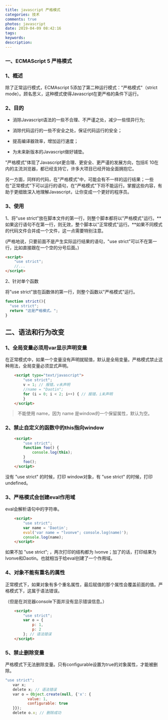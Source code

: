 ```yaml
---
title: javascript 严格模式
categories: 技术
comments: true
photos: javascript
date: 2019-04-09 08:42:16
tags:
keywords:
description:
---
```


### 一、ECMAScript 5 严格模式

### 1、概述

除了正常运行模式，ECMAscript 5添加了第二种运行模式："严格模式"（strict mode）。顾名思义，这种模式使得Javascript在更严格的条件下运行。



### 2、目的

-   消除Javascript语法的一些不合理、不严谨之处，减少一些怪异行为;
-   消除代码运行的一些不安全之处，保证代码运行的安全；

-   提高编译器效率，增加运行速度；


- 为未来新版本的Javascript做好铺垫。



"严格模式"体现了Javascript更合理、更安全、更严谨的发展方向，包括IE 10在内的主流浏览器，都已经支持它，许多大项目已经开始全面拥抱它。

另一方面，同样的代码，在"严格模式"中，可能会有不一样的运行结果；一些在"正常模式"下可以运行的语句，在"严格模式"下将不能运行。掌握这些内容，有助于更细致深入地理解Javascript，让你变成一个更好的程序员。



### 3、使用

1、将"use strict"放在脚本文件的第一行，则整个脚本都将以"严格模式"运行。**如果这行语句不在第一行，则无效，整个脚本以"正常模式"运行。**如果不同模式的代码文件合并成一个文件，这一点需要特别注意。

(严格地说，只要前面不是产生实际运行结果的语句，"use strict"可以不在第一行，比如直接跟在一个空的分号后面。)

```html
<script>
	"use strict";
	//...
</script>
```



2、针对单个函数

将"use strict"放在函数体的第一行，则整个函数以"严格模式"运行。

```js
function strict(){
  "use strict";
  return "这是严格模式。";
}
```





## 二、语法和行为改变

### 1、全局变量必须用var显示声明变量

在正常模式中，如果一个变量没有声明就赋值，默认是全局变量。严格模式禁止这种用法，全局变量必须显式声明。

```html
	<script type="text/javascript">
		"use strict";　　
		v = 1; // 报错，v未声明
		//name = "Daotin";
		for (i = 0; i < 2; i++) { // 报错，i未声明
		}
	</script>
```

>   不能使用 name，因为 name 是window的一个保留属性，默认为空。



### 2、禁止自定义的函数中的this指向window

```html
	<script>
		"use strict";　　
		function foo() {
			console.log(this);
		}
		foo();
	</script>
```

没有 "use strict" 的时候，打印 window对象，有 "use strict" 的时候，打印undefined。



### 3、严格模式会创建eval作用域

eval会解析语句中的字符串。

```html
	<script>
		"use strict";　　
		var name = 'Daotin';
		eval('var name = "lvonve"; console.log(name)');
		console.log(name);
	</script>
```

如果不加 "use strict"; ，两次打印的结构都为 lvonve；加了的话，打印结果为 lvonve和Daotin。也就相当于给eval创建了一个作用域。



### 4、对象不能有重名的属性

正常模式下，如果对象有多个重名属性，最后赋值的那个属性会覆盖前面的值。严格模式下，这属于语法错误。

（但是在浏览器console下面并没有显示错误信息。）

```html
	<script>
		"use strict";　　
		var o = {　　　　
			p: 1,
			p: 2　　
		}; // 语法错误
	</script>
```



### 5、禁止删除变量

严格模式下无法删除变量。只有configurable设置为true的对象属性，才能被删除。

```js
"use strict";
　　var x;
　　delete x; // 语法错误
　　var o = Object.create(null, {'x': {
　　　　　　value: 1,
　　　　　　configurable: true
　　}});
　　delete o.x; // 删除成功
```




